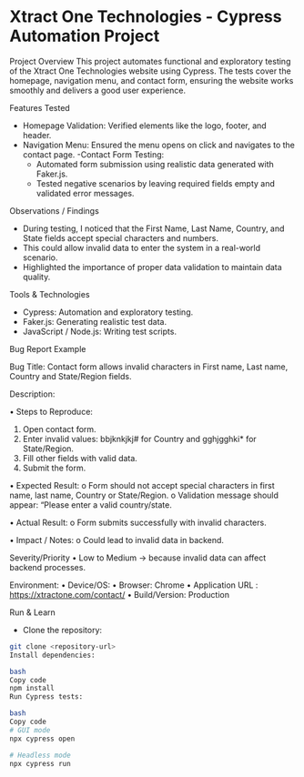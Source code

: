 # Xtract One Technologies - Cypress Automation Project

 Project Overview
This project automates functional and exploratory testing of the Xtract One Technologies website using Cypress. The tests cover the homepage, navigation menu, and contact form, ensuring the website works smoothly and delivers a good user experience.


 Features Tested
- Homepage Validation: Verified elements like the logo, footer, and header.
- Navigation Menu: Ensured the menu opens on click and navigates to the contact page.
-Contact Form Testing:
  - Automated form submission using realistic data generated with Faker.js.
  - Tested negative scenarios by leaving required fields empty and validated error messages.


 Observations / Findings
- During testing, I noticed that the First Name, Last Name, Country, and State fields accept special characters and numbers.
- This could allow invalid data to enter the system in a real-world scenario.
- Highlighted the importance of proper data validation to maintain data quality.


 Tools & Technologies
- Cypress: Automation and exploratory testing.
- Faker.js: Generating realistic test data.
- JavaScript / Node.js: Writing test scripts.


Bug Report Example

Bug Title:
Contact form allows invalid characters in First name, Last name, Country and State/Region fields.

Description:

•	Steps to Reproduce:
1.	Open contact form.
2.	Enter invalid values: bbjknkjkj# for Country and gghjgghki* for State/Region.
3.	Fill other fields with valid data.
4.	Submit the form.
   
•	Expected Result:
o	Form should not accept special characters in first name, last name, Country or State/Region.
o	Validation message should appear: “Please enter a valid country/state.

•	Actual Result:
o	Form submits successfully with invalid characters.

•	Impact / Notes:
o	Could lead to invalid data in backend.

Severity/Priority
•	Low to Medium → because invalid data can affect backend processes.

Environment:
•	Device/OS: 
•	Browser: Chrome 
•	Application URL : https://xtractone.com/contact/
•	Build/Version: Production



 Run & Learn
 
- Clone the repository:
```bash
git clone <repository-url>
Install dependencies:

bash
Copy code
npm install
Run Cypress tests:

bash
Copy code
# GUI mode
npx cypress open

# Headless mode
npx cypress run







